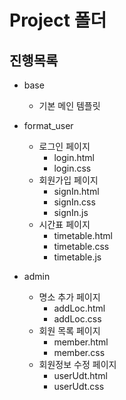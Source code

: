 # Project 폴더

## 진행목록

-   base

    -   기본 메인 템플릿

-   format_user

    -   로그인 페이지
        -   login.html
        -   login.css
    -   회원가입 페이지
        -   signIn.html
        -   signIn.css
        -   signIn.js
    -   시간표 페이지
        -   timetable.html
        -   timetable.css
        -   timetable.js

-   admin
    -   명소 추가 페이지
        -   addLoc.html
        -   addLoc.css
    -   회원 목록 페이지
        -   member.html
        -   member.css
    -   회원정보 수정 페이지
        -   userUdt.html
        -   userUdt.css
